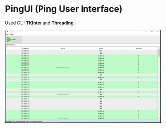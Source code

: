 # PingUI (Ping User Interface)

Used GUI **TKInter** and **Threading**.

![Image alt](https://github.com/Lifailon/PingUI/blob/rsa/Image/PingUI-0.2.jpg)
